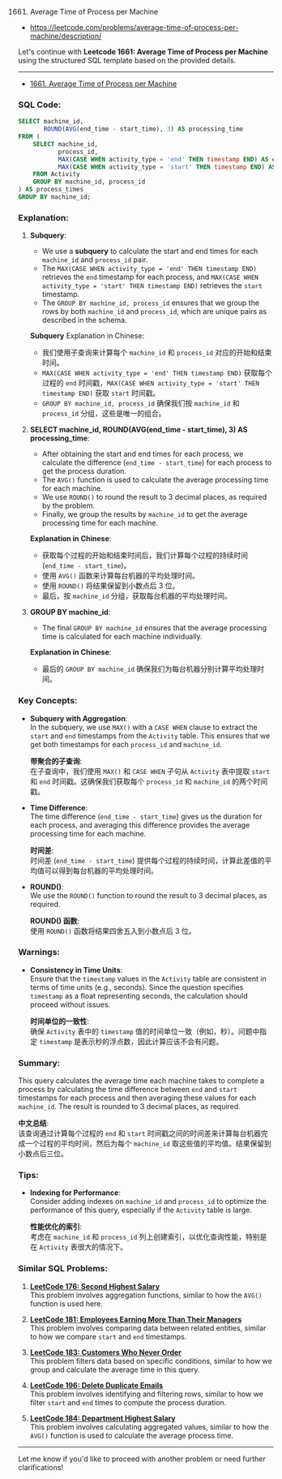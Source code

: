 1661. Average Time of Process per Machine

- https://leetcode.com/problems/average-time-of-process-per-machine/description/

Let's continue with **Leetcode 1661: Average Time of Process per Machine** using the structured SQL template based on the provided details.

---

- [1661. Average Time of Process per Machine](https://leetcode.com/problems/average-time-of-process-per-machine/)

### SQL Code:

```sql
SELECT machine_id, 
       ROUND(AVG(end_time - start_time), 3) AS processing_time
FROM (
    SELECT machine_id, 
           process_id,
           MAX(CASE WHEN activity_type = 'end' THEN timestamp END) AS end_time,
           MAX(CASE WHEN activity_type = 'start' THEN timestamp END) AS start_time
    FROM Activity
    GROUP BY machine_id, process_id
) AS process_times
GROUP BY machine_id;
```

### Explanation:

1. **Subquery**:
   - We use a **subquery** to calculate the start and end times for each `machine_id` and `process_id` pair.
   - The `MAX(CASE WHEN activity_type = 'end' THEN timestamp END)` retrieves the `end` timestamp for each process, and `MAX(CASE WHEN activity_type = 'start' THEN timestamp END)` retrieves the `start` timestamp.
   - The `GROUP BY machine_id, process_id` ensures that we group the rows by both `machine_id` and `process_id`, which are unique pairs as described in the schema.

   **Subquery** Explanation in Chinese:
   - 我们使用子查询来计算每个 `machine_id` 和 `process_id` 对应的开始和结束时间。
   - `MAX(CASE WHEN activity_type = 'end' THEN timestamp END)` 获取每个过程的 `end` 时间戳，`MAX(CASE WHEN activity_type = 'start' THEN timestamp END)` 获取 `start` 时间戳。
   - `GROUP BY machine_id, process_id` 确保我们按 `machine_id` 和 `process_id` 分组，这些是唯一的组合。

2. **SELECT machine_id, ROUND(AVG(end_time - start_time), 3) AS processing_time**:
   - After obtaining the start and end times for each process, we calculate the difference (`end_time - start_time`) for each process to get the process duration.
   - The `AVG()` function is used to calculate the average processing time for each machine.
   - We use `ROUND()` to round the result to 3 decimal places, as required by the problem.
   - Finally, we group the results by `machine_id` to get the average processing time for each machine.

   **Explanation in Chinese**:
   - 获取每个过程的开始和结束时间后，我们计算每个过程的持续时间 (`end_time - start_time`)。
   - 使用 `AVG()` 函数来计算每台机器的平均处理时间。
   - 使用 `ROUND()` 将结果保留到小数点后 3 位。
   - 最后，按 `machine_id` 分组，获取每台机器的平均处理时间。

3. **GROUP BY machine_id**:
   - The final `GROUP BY machine_id` ensures that the average processing time is calculated for each machine individually.

   **Explanation in Chinese**:
   - 最后的 `GROUP BY machine_id` 确保我们为每台机器分别计算平均处理时间。

### Key Concepts:

- **Subquery with Aggregation**:  
   In the subquery, we use `MAX()` with a `CASE WHEN` clause to extract the `start` and `end` timestamps from the `Activity` table. This ensures that we get both timestamps for each `process_id` and `machine_id`.

   **带聚合的子查询**:  
   在子查询中，我们使用 `MAX()` 和 `CASE WHEN` 子句从 `Activity` 表中提取 `start` 和 `end` 时间戳。这确保我们获取每个 `process_id` 和 `machine_id` 的两个时间戳。

- **Time Difference**:  
   The time difference (`end_time - start_time`) gives us the duration for each process, and averaging this difference provides the average processing time for each machine.

   **时间差**:  
   时间差 (`end_time - start_time`) 提供每个过程的持续时间，计算此差值的平均值可以得到每台机器的平均处理时间。

- **ROUND()**:  
   We use the `ROUND()` function to round the result to 3 decimal places, as required.

   **ROUND() 函数**:  
   使用 `ROUND()` 函数将结果四舍五入到小数点后 3 位。

### Warnings:

- **Consistency in Time Units**:  
   Ensure that the `timestamp` values in the `Activity` table are consistent in terms of time units (e.g., seconds). Since the question specifies `timestamp` as a float representing seconds, the calculation should proceed without issues.

   **时间单位的一致性**:  
   确保 `Activity` 表中的 `timestamp` 值的时间单位一致（例如，秒）。问题中指定 `timestamp` 是表示秒的浮点数，因此计算应该不会有问题。

### Summary:
This query calculates the average time each machine takes to complete a process by calculating the time difference between `end` and `start` timestamps for each process and then averaging these values for each `machine_id`. The result is rounded to 3 decimal places, as required.

**中文总结**:  
该查询通过计算每个过程的 `end` 和 `start` 时间戳之间的时间差来计算每台机器完成一个过程的平均时间，然后为每个 `machine_id` 取这些值的平均值。结果保留到小数点后三位。

### Tips:

- **Indexing for Performance**:  
   Consider adding indexes on `machine_id` and `process_id` to optimize the performance of this query, especially if the `Activity` table is large.

   **性能优化的索引**:  
   考虑在 `machine_id` 和 `process_id` 列上创建索引，以优化查询性能，特别是在 `Activity` 表很大的情况下。

### Similar SQL Problems:

1. **[LeetCode 176: Second Highest Salary](https://leetcode.com/problems/second-highest-salary/)**  
   This problem involves aggregation functions, similar to how the `AVG()` function is used here.

2. **[LeetCode 181: Employees Earning More Than Their Managers](https://leetcode.com/problems/employees-earning-more-than-their-managers/)**  
   This problem involves comparing data between related entities, similar to how we compare `start` and `end` timestamps.

3. **[LeetCode 183: Customers Who Never Order](https://leetcode.com/problems/customers-who-never-order/)**  
   This problem filters data based on specific conditions, similar to how we group and calculate the average time in this query.

4. **[LeetCode 196: Delete Duplicate Emails](https://leetcode.com/problems/delete-duplicate-emails/)**  
   This problem involves identifying and filtering rows, similar to how we filter `start` and `end` times to compute the process duration.

5. **[LeetCode 184: Department Highest Salary](https://leetcode.com/problems/department-highest-salary/)**  
   This problem involves calculating aggregated values, similar to how the `AVG()` function is used to calculate the average process time.

---

Let me know if you'd like to proceed with another problem or need further clarifications!